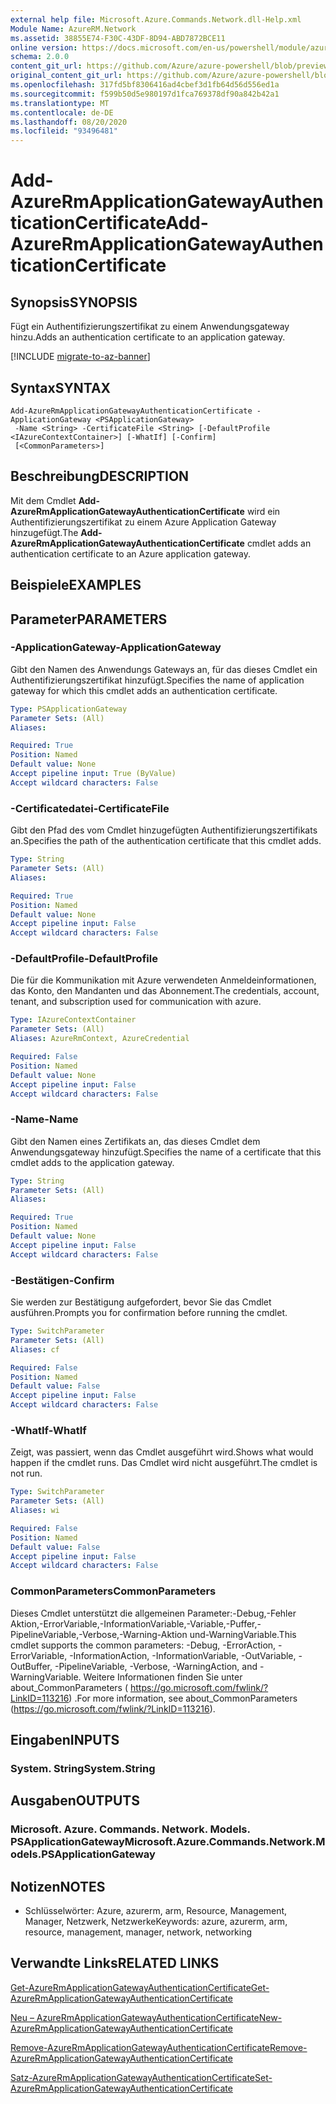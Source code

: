 ```yaml
---
external help file: Microsoft.Azure.Commands.Network.dll-Help.xml
Module Name: AzureRM.Network
ms.assetid: 38855E74-F30C-43DF-8D94-ABD7872BCE11
online version: https://docs.microsoft.com/en-us/powershell/module/azurerm.network/add-azurermapplicationgatewayauthenticationcertificate
schema: 2.0.0
content_git_url: https://github.com/Azure/azure-powershell/blob/preview/src/ResourceManager/Network/Commands.Network/help/Add-AzureRmApplicationGatewayAuthenticationCertificate.md
original_content_git_url: https://github.com/Azure/azure-powershell/blob/preview/src/ResourceManager/Network/Commands.Network/help/Add-AzureRmApplicationGatewayAuthenticationCertificate.md
ms.openlocfilehash: 317fd5bf8306416ad4cbef3d1fb64d56d556ed1a
ms.sourcegitcommit: f599b50d5e980197d1fca769378df90a842b42a1
ms.translationtype: MT
ms.contentlocale: de-DE
ms.lasthandoff: 08/20/2020
ms.locfileid: "93496481"
---
```

# <span data-ttu-id="c0431-101">Add-AzureRmApplicationGatewayAuthenticationCertificate</span><span class="sxs-lookup"><span data-stu-id="c0431-101">Add-AzureRmApplicationGatewayAuthenticationCertificate</span></span>

## <span data-ttu-id="c0431-102">Synopsis</span><span class="sxs-lookup"><span data-stu-id="c0431-102">SYNOPSIS</span></span>
<span data-ttu-id="c0431-103">Fügt ein Authentifizierungszertifikat zu einem Anwendungsgateway hinzu.</span><span class="sxs-lookup"><span data-stu-id="c0431-103">Adds an authentication certificate to an application gateway.</span></span>

[!INCLUDE [migrate-to-az-banner](../../includes/migrate-to-az-banner.md)]

## <span data-ttu-id="c0431-104">Syntax</span><span class="sxs-lookup"><span data-stu-id="c0431-104">SYNTAX</span></span>

```
Add-AzureRmApplicationGatewayAuthenticationCertificate -ApplicationGateway <PSApplicationGateway>
 -Name <String> -CertificateFile <String> [-DefaultProfile <IAzureContextContainer>] [-WhatIf] [-Confirm]
 [<CommonParameters>]
```

## <span data-ttu-id="c0431-105">Beschreibung</span><span class="sxs-lookup"><span data-stu-id="c0431-105">DESCRIPTION</span></span>
<span data-ttu-id="c0431-106">Mit dem Cmdlet **Add-AzureRmApplicationGatewayAuthenticationCertificate** wird ein Authentifizierungszertifikat zu einem Azure Application Gateway hinzugefügt.</span><span class="sxs-lookup"><span data-stu-id="c0431-106">The **Add-AzureRmApplicationGatewayAuthenticationCertificate** cmdlet adds an authentication certificate to an Azure application gateway.</span></span>

## <span data-ttu-id="c0431-107">Beispiele</span><span class="sxs-lookup"><span data-stu-id="c0431-107">EXAMPLES</span></span>

## <span data-ttu-id="c0431-108">Parameter</span><span class="sxs-lookup"><span data-stu-id="c0431-108">PARAMETERS</span></span>

### <span data-ttu-id="c0431-109">-ApplicationGateway</span><span class="sxs-lookup"><span data-stu-id="c0431-109">-ApplicationGateway</span></span>
<span data-ttu-id="c0431-110">Gibt den Namen des Anwendungs Gateways an, für das dieses Cmdlet ein Authentifizierungszertifikat hinzufügt.</span><span class="sxs-lookup"><span data-stu-id="c0431-110">Specifies the name of application gateway for which this cmdlet adds an authentication certificate.</span></span>

```yaml
Type: PSApplicationGateway
Parameter Sets: (All)
Aliases: 

Required: True
Position: Named
Default value: None
Accept pipeline input: True (ByValue)
Accept wildcard characters: False
```

### <span data-ttu-id="c0431-111">-Certificatedatei</span><span class="sxs-lookup"><span data-stu-id="c0431-111">-CertificateFile</span></span>
<span data-ttu-id="c0431-112">Gibt den Pfad des vom Cmdlet hinzugefügten Authentifizierungszertifikats an.</span><span class="sxs-lookup"><span data-stu-id="c0431-112">Specifies the path of the authentication certificate that this cmdlet adds.</span></span>

```yaml
Type: String
Parameter Sets: (All)
Aliases: 

Required: True
Position: Named
Default value: None
Accept pipeline input: False
Accept wildcard characters: False
```

### <span data-ttu-id="c0431-113">-DefaultProfile</span><span class="sxs-lookup"><span data-stu-id="c0431-113">-DefaultProfile</span></span>
<span data-ttu-id="c0431-114">Die für die Kommunikation mit Azure verwendeten Anmeldeinformationen, das Konto, den Mandanten und das Abonnement.</span><span class="sxs-lookup"><span data-stu-id="c0431-114">The credentials, account, tenant, and subscription used for communication with azure.</span></span>

```yaml
Type: IAzureContextContainer
Parameter Sets: (All)
Aliases: AzureRmContext, AzureCredential

Required: False
Position: Named
Default value: None
Accept pipeline input: False
Accept wildcard characters: False
```

### <span data-ttu-id="c0431-115">-Name</span><span class="sxs-lookup"><span data-stu-id="c0431-115">-Name</span></span>
<span data-ttu-id="c0431-116">Gibt den Namen eines Zertifikats an, das dieses Cmdlet dem Anwendungsgateway hinzufügt.</span><span class="sxs-lookup"><span data-stu-id="c0431-116">Specifies the name of a certificate that this cmdlet adds to the application gateway.</span></span>

```yaml
Type: String
Parameter Sets: (All)
Aliases: 

Required: True
Position: Named
Default value: None
Accept pipeline input: False
Accept wildcard characters: False
```

### <span data-ttu-id="c0431-117">-Bestätigen</span><span class="sxs-lookup"><span data-stu-id="c0431-117">-Confirm</span></span>
<span data-ttu-id="c0431-118">Sie werden zur Bestätigung aufgefordert, bevor Sie das Cmdlet ausführen.</span><span class="sxs-lookup"><span data-stu-id="c0431-118">Prompts you for confirmation before running the cmdlet.</span></span>

```yaml
Type: SwitchParameter
Parameter Sets: (All)
Aliases: cf

Required: False
Position: Named
Default value: False
Accept pipeline input: False
Accept wildcard characters: False
```

### <span data-ttu-id="c0431-119">-WhatIf</span><span class="sxs-lookup"><span data-stu-id="c0431-119">-WhatIf</span></span>
<span data-ttu-id="c0431-120">Zeigt, was passiert, wenn das Cmdlet ausgeführt wird.</span><span class="sxs-lookup"><span data-stu-id="c0431-120">Shows what would happen if the cmdlet runs.</span></span>
<span data-ttu-id="c0431-121">Das Cmdlet wird nicht ausgeführt.</span><span class="sxs-lookup"><span data-stu-id="c0431-121">The cmdlet is not run.</span></span>

```yaml
Type: SwitchParameter
Parameter Sets: (All)
Aliases: wi

Required: False
Position: Named
Default value: False
Accept pipeline input: False
Accept wildcard characters: False
```

### <span data-ttu-id="c0431-122">CommonParameters</span><span class="sxs-lookup"><span data-stu-id="c0431-122">CommonParameters</span></span>
<span data-ttu-id="c0431-123">Dieses Cmdlet unterstützt die allgemeinen Parameter:-Debug,-Fehler Aktion,-ErrorVariable,-InformationVariable,-Variable,-Puffer,-PipelineVariable,-Verbose,-Warning-Aktion und-WarningVariable.</span><span class="sxs-lookup"><span data-stu-id="c0431-123">This cmdlet supports the common parameters: -Debug, -ErrorAction, -ErrorVariable, -InformationAction, -InformationVariable, -OutVariable, -OutBuffer, -PipelineVariable, -Verbose, -WarningAction, and -WarningVariable.</span></span> <span data-ttu-id="c0431-124">Weitere Informationen finden Sie unter about_CommonParameters ( https://go.microsoft.com/fwlink/?LinkID=113216) .</span><span class="sxs-lookup"><span data-stu-id="c0431-124">For more information, see about_CommonParameters (https://go.microsoft.com/fwlink/?LinkID=113216).</span></span>

## <span data-ttu-id="c0431-125">Eingaben</span><span class="sxs-lookup"><span data-stu-id="c0431-125">INPUTS</span></span>

### <span data-ttu-id="c0431-126">System. String</span><span class="sxs-lookup"><span data-stu-id="c0431-126">System.String</span></span>

## <span data-ttu-id="c0431-127">Ausgaben</span><span class="sxs-lookup"><span data-stu-id="c0431-127">OUTPUTS</span></span>

### <span data-ttu-id="c0431-128">Microsoft. Azure. Commands. Network. Models. PSApplicationGateway</span><span class="sxs-lookup"><span data-stu-id="c0431-128">Microsoft.Azure.Commands.Network.Models.PSApplicationGateway</span></span>

## <span data-ttu-id="c0431-129">Notizen</span><span class="sxs-lookup"><span data-stu-id="c0431-129">NOTES</span></span>
* <span data-ttu-id="c0431-130">Schlüsselwörter: Azure, azurerm, arm, Resource, Management, Manager, Netzwerk, Netzwerke</span><span class="sxs-lookup"><span data-stu-id="c0431-130">Keywords: azure, azurerm, arm, resource, management, manager, network, networking</span></span>

## <span data-ttu-id="c0431-131">Verwandte Links</span><span class="sxs-lookup"><span data-stu-id="c0431-131">RELATED LINKS</span></span>

[<span data-ttu-id="c0431-132">Get-AzureRmApplicationGatewayAuthenticationCertificate</span><span class="sxs-lookup"><span data-stu-id="c0431-132">Get-AzureRmApplicationGatewayAuthenticationCertificate</span></span>](./Get-AzureRmApplicationGatewayAuthenticationCertificate.md)

[<span data-ttu-id="c0431-133">Neu – AzureRmApplicationGatewayAuthenticationCertificate</span><span class="sxs-lookup"><span data-stu-id="c0431-133">New-AzureRmApplicationGatewayAuthenticationCertificate</span></span>](./New-AzureRmApplicationGatewayAuthenticationCertificate.md)

[<span data-ttu-id="c0431-134">Remove-AzureRmApplicationGatewayAuthenticationCertificate</span><span class="sxs-lookup"><span data-stu-id="c0431-134">Remove-AzureRmApplicationGatewayAuthenticationCertificate</span></span>](./Remove-AzureRmApplicationGatewayAuthenticationCertificate.md)

[<span data-ttu-id="c0431-135">Satz-AzureRmApplicationGatewayAuthenticationCertificate</span><span class="sxs-lookup"><span data-stu-id="c0431-135">Set-AzureRmApplicationGatewayAuthenticationCertificate</span></span>](./Set-AzureRmApplicationGatewayAuthenticationCertificate.md)


